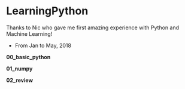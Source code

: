 # LearningPython

Thanks to Nic who gave me first amazing experience with Python and Machine Learning!

- From Jan to May, 2018

**00_basic_python**

**01_numpy**

**02_review**
